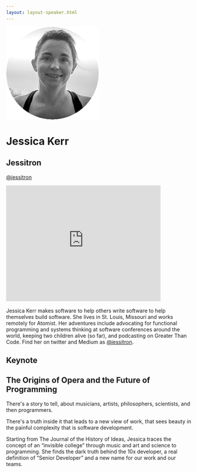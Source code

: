 ```yaml
---
layout: layout-speaker.html
---
```


<div class="container section featured-speaker">
  <div class="row">
    <div class="col-xs-12 col-sm-2 img-container">
      <img class="speaker-page-img" src="../img/speakers/Jessica-Kerr-ON.png">
    </div>
    <div class="col-xs-12 col-sm-10 copy-container">
      <h1 class="speaker-header">Jessica Kerr</h1>
      <h2 class="speaker-subtitle">Jessitron</h2>
      <p class="copy"><a class="speaker-handle" href="https://twitter.com/jessitron" target="_blank">@jessitron</a></p>
      <div class="video-responsive">
        <iframe width="420" height="315" src="http://www.youtube.com/embed/nVRUv30coyA" frameborder="0" allowfullscreen></iframe>
      </div>
      <p class="copy"></p>
      <p class="copy">Jessica Kerr makes software to help others write software to help themselves build software. She lives in St. Louis, Missouri and works remotely for Atomist. Her adventures include advocating for functional programming and systems thinking at software conferences around the world, keeping two children alive (so far), and podcasting on Greater Than Code. Find her on twitter and Medium as <a href="https://twitter.com/jessitron">@jessitron</a>.</p>
      <h2 class="speaker-subheader">Keynote</h2>
      <h2 class="speaker-subheader gold">The Origins of Opera and the Future of Programming</h2>
      <p class="copy">
      <p class="copy">There's a story to tell, about musicians, artists, philosophers, scientists, and then programmers.</p>
      <p class="copy">There's a truth inside it that leads to a new view of work, that sees beauty in the painful complexity that is software development.</p>
      <p class="copy">Starting from The Journal of the History of Ideas, Jessica traces the concept of an “invisible college” through music and art and science to programming. She finds the dark truth behind the 10x developer, a real definition of “Senior Developer” and a new name for our work and our teams.</p>
      <!--<a class="btn" href="https://ti.to/explore-ddd-conference/2017">Buy Tickets</a>-->
    </div>
  </div>
</div>